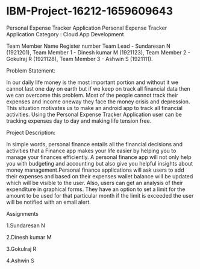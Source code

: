 # IBM-Project-16212-1659609643
Personal Expense Tracker Application
Personal Expense Tracker Application
Category : Cloud App Development

Team Member    	Name	          Register number
Team Lead	    - Sundaresan N	       (1921201),
Team Member 1 - Dinesh kumar M	     (1921123),
Team Member 2	- Gokulraj R	         (1921128),
Team Member 3	- Ashwin S	           (1921111).

Problem Statement:

In our daily life money is the most important portion and without it we cannot last one day on earth but if we keep on track all financial data then we can overcome this problem. Most of the people cannot track their expenses and income oneway they face the money crisis and depression. This situation motivates us to make an android app to track all financial activities. Using the Personal Expense Tracker Application user can be tracking expenses day to day and making life tension free.

Project Description:

In simple words, personal finance entails all the financial decisions and activities that a Finance app makes your life easier by helping you to manage your finances efficiently. A personal finance app will not only help you with budgeting and accounting but also give you helpful insights about money management.Personal finance applications will ask users to add their expenses and based on their expenses wallet balance will be updated which will be visible to the user. Also, users can get an analysis of their expenditure in graphical forms. They have an option to set a limit for the amount to be used for that particular month if the limit is exceeded the user will be notified with an email alert.


Assignments

1.Sundaresan N

2.Dinesh kumar M

3.Gokulraj R

4.Ashwin S
